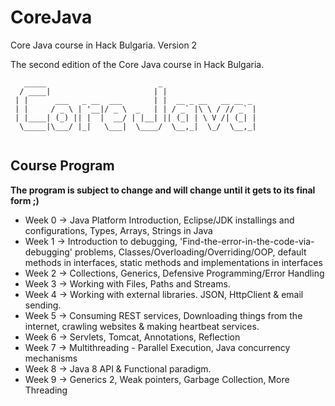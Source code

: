# CoreJava
Core Java course in Hack Bulgaria. Version 2 

The second edition of the Core Java course in Hack Bulgaria.

```
   _____                         _                     
  / ____|                       | |                    
 | |      ___   _ __  ___       | |  __ _ __   __ __ _ 
 | |     / _ \ | '__|/ _ \  _   | | / _` |\ \ / // _` |
 | |____| (_) || |  |  __/ | |__| || (_| | \ V /| (_| |
  \_____|\___/ |_|   \___|  \____/  \__,_|  \_/  \__,_|
                                                       
```                                                       

## Course Program

**The program is subject to change and will change until it gets to its final form ;)**

* Week 0 -> Java Platform Introduction, Eclipse/JDK installings and configurations, Types, Arrays, Strings in Java 
* Week 1 -> Introduction to debugging, 'Find-the-error-in-the-code-via-debugging' problems, Classes/Overloading/Overriding/OOP,  default methods in interfaces, static methods and implementations in interfaces
* Week 2 -> Collections, Generics, Defensive Programming/Error Handling 
* Week 3 -> Working with Files, Paths and Streams.
* Week 4 -> Working with external libraries. JSON, HttpClient & email sending.
* Week 5 -> Consuming REST services, Downloading things from the internet, crawling websites & making heartbeat services.
* Week 6 -> Servlets, Tomcat, Annotations, Reflection 
* Week 7 -> Multithreading - Parallel Execution, Java concurrency mechanisms
* Week 8 -> Java 8 API & Functional paradigm.
* Week 9 -> Generics 2, Weak pointers, Garbage Collection, More Threading

